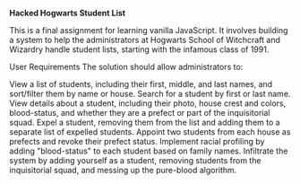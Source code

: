 <strong>Hacked Hogwarts Student List</strong>

This is a final assignment for learning vanilla JavaScript. It involves building a system to help the administrators at Hogwarts School of Witchcraft and Wizardry handle student lists, starting with the infamous class of 1991.

User Requirements
The solution should allow administrators to:

View a list of students, including their first, middle, and last names, and sort/filter them by name or house.
Search for a student by first or last name.
View details about a student, including their photo, house crest and colors, blood-status, and whether they are a prefect or part of the inquisitorial squad.
Expel a student, removing them from the list and adding them to a separate list of expelled students.
Appoint two students from each house as prefects and revoke their prefect status.
Implement racial profiling by adding "blood-status" to each student based on family names.
Infiltrate the system by adding yourself as a student, removing students from the inquisitorial squad, and messing up the pure-blood algorithm.


